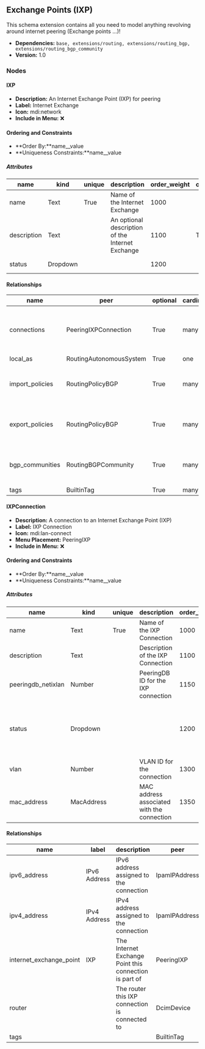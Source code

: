 ## Exchange Points (IXP)

This schema extension contains all you need to model anything revolving around internet peering (Exchange points ...)!

- **Dependencies:** `base, extensions/routing, extensions/routing_bgp, extensions/routing_bgp_community`
- **Version:** 1.0

### Nodes

#### IXP

- **Description:** An Internet Exchange Point (IXP) for peering
- **Label:** Internet Exchange
- **Icon:** mdi:network
- **Include in Menu:** ❌

#### Ordering and Constraints

- **Order By:**name__value
- **Uniqueness Constraints:**name__value

##### Attributes

| name | kind | unique | description | order_weight | optional | choices | default_value |
| ---- | ---- | ------ | ----------- | ------------ | -------- | ------- | ------------- |
| name | Text | True | Name of the Internet Exchange | 1000 |  | \`\` |  |
| description | Text |  | An optional description of the Internet Exchange | 1100 | True | \`\` |  |
| status | Dropdown |  |  | 1200 |  | \`enabled, disabled\` | enabled |

#### Relationships

| name | peer | optional | cardinality | kind | description | order_weight | label | identifier |
| ---- | ---- | -------- | ----------- | ---- | ----------- | ------------ | ----- | ---------- |
| connections | PeeringIXPConnection | True | many | Component | IXP connections associated with this Internet Exchange |  |  |  |
| local\_as | RoutingAutonomousSystem | True | one | Attribute |  | 1300 |  |  |
| import\_policies | RoutingPolicyBGP | True | many | Generic | Import routing policies applied to the session |  | Import Routing Policies | ixp\_\_import\_bgppolicies |
| export\_policies | RoutingPolicyBGP | True | many | Generic | Export routing policies applied to the session |  | Export Routing Policies | ixp\_\_export\_bgppolicies |
| bgp\_communities | RoutingBGPCommunity | True | many | Generic | BGP communities associated with the session |  | BGP Communities |  |
| tags | BuiltinTag | True | many | Attribute |  | 3000 |  |  |

#### IXPConnection

- **Description:** A connection to an Internet Exchange Point (IXP)
- **Label:** IXP Connection
- **Icon:** mdi:lan-connect
- **Menu Placement:** PeeringIXP
- **Include in Menu:** ❌

#### Ordering and Constraints

- **Order By:**name__value
- **Uniqueness Constraints:**name__value

##### Attributes

| name | kind | unique | description | order_weight | optional | label | choices | default_value |
| ---- | ---- | ------ | ----------- | ------------ | -------- | ----- | ------- | ------------- |
| name | Text | True | Name of the IXP Connection | 1000 |  |  | \`\` |  |
| description | Text |  | Description of the IXP Connection | 1100 | True |  | \`\` |  |
| peeringdb\_netixlan | Number |  | PeeringDB ID for the IXP connection | 1150 | True | PeeringDB Netixlan | \`\` |  |
| status | Dropdown |  |  | 1200 | True |  | \`enabled, pre\-maintenance, maintenance, post\-maintenance, disabled\` | enabled |
| vlan | Number |  | VLAN ID for the connection | 1300 | True |  | \`\` |  |
| mac\_address | MacAddress |  | MAC address associated with the connection | 1350 | True | MAC Address | \`\` |  |

#### Relationships

| name | label | description | peer | identifier | cardinality | kind | order_weight | optional |
| ---- | ----- | ----------- | ---- | ---------- | ----------- | ---- | ------------ | -------- |
| ipv6\_address | IPv6 Address | IPv6 address assigned to the connection | IpamIPAddress | ixpconn\_\_ipv6\_address | one | Attribute | 1400 |  |
| ipv4\_address | IPv4 Address | IPv4 address assigned to the connection | IpamIPAddress | ixpconn\_\_ipv4\_address | one | Attribute | 1375 |  |
| internet\_exchange\_point | IXP | The Internet Exchange Point this connection is part of | PeeringIXP |  | one | Parent |  | False |
| router |  | The router this IXP connection is connected to | DcimDevice |  | one | Attribute | 1400 |  |
| tags |  |  | BuiltinTag |  | many | Attribute | 3000 |  |
